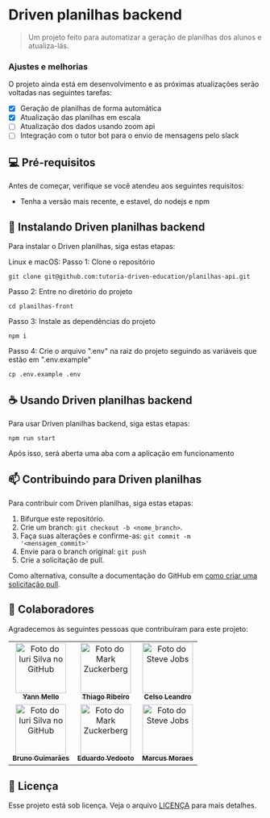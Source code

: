 # Driven planilhas backend

> Um projeto feito para automatizar a geração de planilhas dos alunos e atualiza-lás.

### Ajustes e melhorias

O projeto ainda está em desenvolvimento e as próximas atualizações serão voltadas nas seguintes tarefas:

- [x] Geração de planilhas de forma automática
- [x] Atualização das planilhas em escala
- [ ] Atualização dos dados usando zoom api
- [ ] Integração com o tutor bot para o envio de mensagens pelo slack

## 💻 Pré-requisitos

Antes de começar, verifique se você atendeu aos seguintes requisitos:

* Tenha a versão mais recente, e estavel, do nodejs e npm
## 🚀 Instalando Driven planilhas backend

Para instalar o Driven planilhas, siga estas etapas:

Linux e macOS:
Passo 1: Clone o repositório
```
git clone git@github.com:tutoria-driven-education/planilhas-api.git
```
Passo 2: Entre no diretório do projeto
```
cd planilhas-front
```
Passo 3: Instale as dependências do projeto
```
npm i
```
Passo 4: Crie o arquivo ".env" na raiz do projeto seguindo as variáveis que estão em ".env.example"
```
cp .env.example .env
```


## ☕ Usando Driven planilhas backend

Para usar Driven planilhas backend, siga estas etapas:

```
npm run start
```

Após isso, será aberta uma aba com a aplicação em funcionamento

## 📫 Contribuindo para Driven planilhas

Para contribuir com Driven planilhas, siga estas etapas:

1. Bifurque este repositório.
2. Crie um branch: `git checkout -b <nome_branch>`.
3. Faça suas alterações e confirme-as: `git commit -m '<mensagem_commit>'`
4. Envie para o branch original: `git push`
5. Crie a solicitação de pull.

Como alternativa, consulte a documentação do GitHub em [como criar uma solicitação pull](https://help.github.com/en/github/collaborating-with-issues-and-pull-requests/creating-a-pull-request).

## 🤝 Colaboradores

Agradecemos às seguintes pessoas que contribuíram para este projeto:

<table>
  <tr>
    <td align="center">
      <a href="https://github.com/Liaess">
        <img src="https://avatars.githubusercontent.com/u/81389063?v=4" width="100px;" alt="Foto do Iuri Silva no GitHub"/><br>
        <sub>
          <b>Yann Mello</b>
        </sub>
      </a>
    </td>
    <td align="center">
      <a href="https://github.com/thiagoribb">
        <img src="https://avatars.githubusercontent.com/u/70963248?v=4" width="100px;" alt="Foto do Mark Zuckerberg"/><br>
        <sub>
          <b>Thiago Ribeiro</b>
        </sub>
      </a>
    </td>
    <td align="center">
      <a href="https://github.com/celsolnv">
        <img src="https://avatars.githubusercontent.com/u/56977607?v=4" width="100px;" alt="Foto do Steve Jobs"/><br>
        <sub>
          <b>Celso Leandro</b>
        </sub>
      </a>
    </td>
  </tr>
  <tr>
    <td align="center">
      <a href="https://github.com/brunomguimaraes">
        <img src="https://avatars.githubusercontent.com/u/39094505?v=4" width="100px;" alt="Foto do Iuri Silva no GitHub"/><br>
        <sub>
          <b>Bruno Guimarães</b>
        </sub>
      </a>
    </td>
    <td align="center">
      <a href="https://github.com/EduardoVedooto">
        <img src="https://avatars.githubusercontent.com/u/48696911?v=4" width="100px;" alt="Foto do Mark Zuckerberg"/><br>
        <sub>
          <b>Eduardo Vedooto</b>
        </sub>
      </a>
    </td>
    <td align="center">
      <a href="https://github.com/mrcs22">
        <img src="https://avatars.githubusercontent.com/u/75001586?v=4" width="100px;" alt="Foto do Steve Jobs"/><br>
        <sub>
          <b>Marcus Moraes</b>
        </sub>
      </a>
    </td>
  </tr>
</table>


## 📝 Licença

Esse projeto está sob licença. Veja o arquivo [LICENÇA](LICENSE.md) para mais detalhes.

